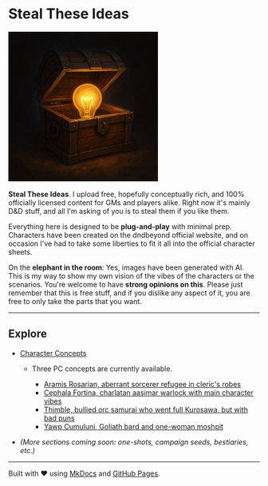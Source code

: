 # Steal These Ideas

<img src="assets/sti.png" alt="STI" width="300">

**Steal These Ideas**. I upload free, hopefully conceptually rich, and 100% officially licensed content for GMs and players alike. Right now it's mainly D&D stuff, and all I'm asking of you is to steal them if you like them.

Everything here is designed to be **plug-and-play** with minimal prep. Characters have been created on the dndbeyond official website, and on occasion I've had to take some liberties to fit it all into the official character sheets. 

On the **elephant in the room**: Yes, images have been generated with AI. This is my way to show my own vision of the vibes of the characters or the scenarios. You're welcome to have **strong opinions on this**. Please just remember that this is free stuff, and if you dislike any aspect of it, you are free to only take the parts that you want. 

---

## Explore

* [Character Concepts](character-concepts/)

  * Three PC concepts are currently available.

    * [Aramis Rosarian, aberrant sorcerer refugee in cleric's robes](character_concepts/aramis-rosarian)
    * [Cephala Fortina, charlatan aasimar warlock with main character vibes](character_concepts/cephala-fortina)
	* [Thimble, bullied orc samurai who went full Kurosawa, but with bad puns](character-concepts/thimble)
	* [Yawp Cumuluni, Goliath bard and one-woman moshpit](character-concepts/yawp-cumuluni) 
* *(More sections coming soon: one-shots, campaign seeds, bestiaries, etc.)*

---

Built with ❤️ using [MkDocs](https://www.mkdocs.org) and [GitHub Pages](https://pages.github.com/).
